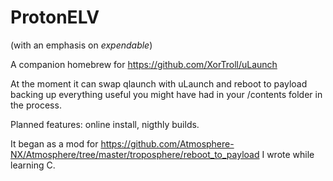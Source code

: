 # ProtonELV
(with an emphasis on *expendable*)

A companion homebrew for https://github.com/XorTroll/uLaunch

At the moment it can swap qlaunch with uLaunch and reboot to payload backing up everything useful you might have had in your /contents folder in the process. 

Planned features: online install, nigthly builds. 

It began as a mod for https://github.com/Atmosphere-NX/Atmosphere/tree/master/troposphere/reboot_to_payload I wrote while learning C.
